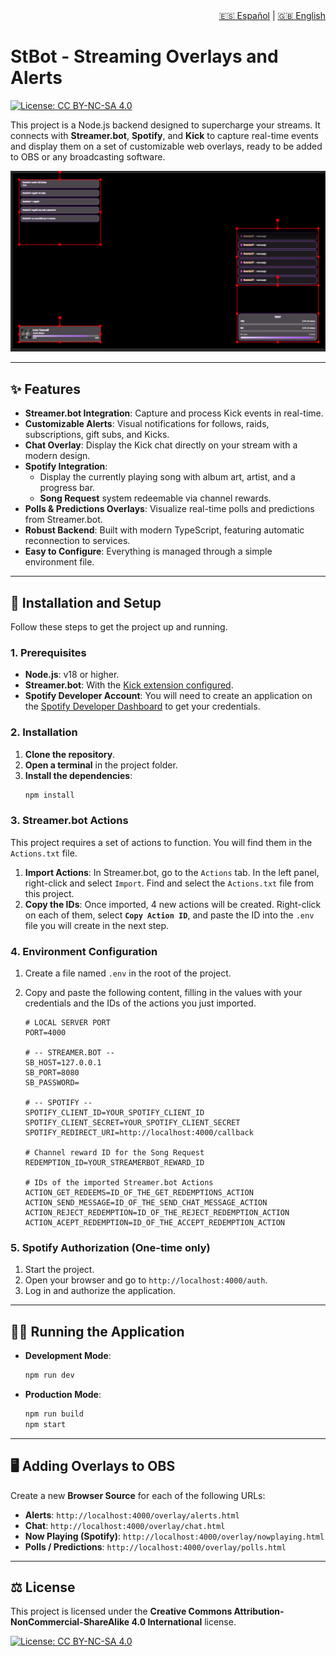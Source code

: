 <div align="right">
  <a href="README.md">🇪🇸 Español</a> | <a href="README.en.md">🇬🇧 English</a>
</div>

# StBot - Streaming Overlays and Alerts

[![License: CC BY-NC-SA 4.0](https://img.shields.io/badge/License-CC%20BY--NC--SA%204.0-lightgrey.svg)](https://creativecommons.org/licenses/by-nc-sa/4.0/)

This project is a Node.js backend designed to supercharge your streams. It connects with **Streamer.bot**, **Spotify**, and **Kick** to capture real-time events and display them on a set of customizable web overlays, ready to be added to OBS or any broadcasting software.

![Screenshot of the overlays in action](Screenshot.png)

---

## ✨ Features

* **Streamer.bot Integration**: Capture and process Kick events in real-time.
* **Customizable Alerts**: Visual notifications for follows, raids, subscriptions, gift subs, and Kicks.
* **Chat Overlay**: Display the Kick chat directly on your stream with a modern design.
* **Spotify Integration**:
    * Display the currently playing song with album art, artist, and a progress bar.
    * **Song Request** system redeemable via channel rewards.
* **Polls & Predictions Overlays**: Visualize real-time polls and predictions from Streamer.bot.
* **Robust Backend**: Built with modern TypeScript, featuring automatic reconnection to services.
* **Easy to Configure**: Everything is managed through a simple environment file.

---

## 🚀 Installation and Setup

Follow these steps to get the project up and running.

### 1. Prerequisites

* **Node.js**: v18 or higher.
* **Streamer.bot**: With the [Kick extension configured](https://github.com/Sehelitar/Kick.bot).
* **Spotify Developer Account**: You will need to create an application on the [Spotify Developer Dashboard](https://developer.spotify.com/dashboard) to get your credentials.

### 2. Installation

1.  **Clone the repository**.
2.  **Open a terminal** in the project folder.
3.  **Install the dependencies**:
    ```bash
    npm install
    ```

### 3. Streamer.bot Actions

This project requires a set of actions to function. You will find them in the `Actions.txt` file.

1.  **Import Actions**: In Streamer.bot, go to the `Actions` tab. In the left panel, right-click and select `Import`. Find and select the `Actions.txt` file from this project.
2.  **Copy the IDs**: Once imported, 4 new actions will be created. Right-click on each of them, select **`Copy Action ID`**, and paste the ID into the `.env` file you will create in the next step.

### 4. Environment Configuration

1.  Create a file named `.env` in the root of the project.
2.  Copy and paste the following content, filling in the values with your credentials and the IDs of the actions you just imported.

    ```env
    # LOCAL SERVER PORT
    PORT=4000

    # -- STREAMER.BOT --
    SB_HOST=127.0.0.1
    SB_PORT=8080
    SB_PASSWORD=

    # -- SPOTIFY --
    SPOTIFY_CLIENT_ID=YOUR_SPOTIFY_CLIENT_ID
    SPOTIFY_CLIENT_SECRET=YOUR_SPOTIFY_CLIENT_SECRET
    SPOTIFY_REDIRECT_URI=http://localhost:4000/callback

    # Channel reward ID for the Song Request
    REDEMPTION_ID=YOUR_STREAMERBOT_REWARD_ID

    # IDs of the imported Streamer.bot Actions
    ACTION_GET_REDEEMS=ID_OF_THE_GET_REDEMPTIONS_ACTION
    ACTION_SEND_MESSAGE=ID_OF_THE_SEND_CHAT_MESSAGE_ACTION
    ACTION_REJECT_REDEMPTION=ID_OF_THE_REJECT_REDEMPTION_ACTION
    ACTION_ACEPT_REDEMPTION=ID_OF_THE_ACCEPT_REDEMPTION_ACTION
    ```

### 5. Spotify Authorization (One-time only)

1.  Start the project.
2.  Open your browser and go to `http://localhost:4000/auth`.
3.  Log in and authorize the application.

---

## 🏃‍♂️ Running the Application

* **Development Mode**:
    ```bash
    npm run dev
    ```

* **Production Mode**:
    ```bash
    npm run build
    npm start
    ```

---

## 🖥️ Adding Overlays to OBS

Create a new **Browser Source** for each of the following URLs:

* **Alerts**: `http://localhost:4000/overlay/alerts.html`
* **Chat**: `http://localhost:4000/overlay/chat.html`
* **Now Playing (Spotify)**: `http://localhost:4000/overlay/nowplaying.html`
* **Polls / Predictions**: `http://localhost:4000/overlay/polls.html`

---

## ⚖️ License

This project is licensed under the **Creative Commons Attribution-NonCommercial-ShareAlike 4.0 International** license.

[![License: CC BY-NC-SA 4.0](https://img.shields.io/badge/License-CC%20BY--NC--SA%204.0-lightgrey.svg)](https://creativecommons.org/licenses/by-nc-sa/4.0/)